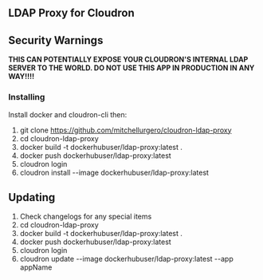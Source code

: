 ## LDAP Proxy for Cloudron

## Security Warnings

**THIS CAN POTENTIALLY EXPOSE YOUR CLOUDRON'S INTERNAL LDAP SERVER TO THE __WORLD__. DO NOT USE THIS APP IN PRODUCTION IN ANY WAY!!!!**


### Installing

Install docker and cloudron-cli then:

1. git clone https://github.com/mitchellurgero/cloudron-ldap-proxy
2. cd cloudron-ldap-proxy
3. docker build -t dockerhubuser/ldap-proxy:latest .
4. docker push dockerhubuser/ldap-proxy:latest
5. cloudron login
6. cloudron install --image dockerhubuser/ldap-proxy:latest


## Updating

1. Check changelogs for any special items
2. cd cloudron-ldap-proxy
3. docker build -t dockerhubuser/ldap-proxy:latest .
4. docker push dockerhubuser/ldap-proxy:latest
5. cloudron login
6. cloudron update --image dockerhubuser/ldap-proxy:latest --app appName
